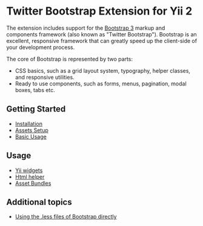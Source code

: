 Twitter Bootstrap Extension for Yii 2
=====================================

The extension includes support for the [Bootstrap 3](https://getbootstrap.com/docs/3.4/) markup and components framework
(also known as "Twitter Bootstrap"). Bootstrap is an excellent, responsive framework that can greatly speed up the
client-side of your development process.

The core of Bootstrap is represented by two parts:

- CSS basics, such as a grid layout system, typography, helper classes, and responsive utilities.
- Ready to use components, such as forms, menus, pagination, modal boxes, tabs etc.

Getting Started
---------------

* [Installation](installation.md)
* [Assets Setup](assets-setup.md)
* [Basic Usage](basic-usage.md)

Usage
----- 

* [Yii widgets](usage-widgets.md)
* [Html helper](helper-html.md)
* [Asset Bundles](asset-bundles.md)

Additional topics
-----------------

* [Using the .less files of Bootstrap directly](topics-less.md)
